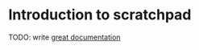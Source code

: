 # Introduction to scratchpad

TODO: write [great documentation](http://jacobian.org/writing/great-documentation/what-to-write/)
